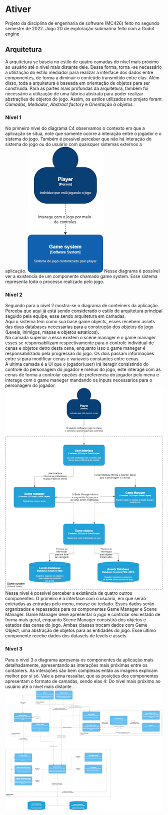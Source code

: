 # Ativer

Projeto da disciplina de engenharia de software (MC426) feito no segundo semestre de 2022. Jogo 2D de exploração submarina feito com a Godot engine


## Arquitetura
A arquitetura se baseia no estilo de quatro camadas do nível mais próximo ao usuário até o nível mais distante dele. Dessa forma, torna -se necessário a utilização do estilo mediador para realizar a interface dos dados entre componentes, de forma a diminuir o conteúdo transmitido entre elas. Além disso, toda a arquitetura é baseada em orientação de objetos para ser construída. Para as partes mais profundas da arquitetura, também foi necessário a utilização de uma fábrica abstrata para poder realizar abstrações de objetos do jogo.
Assim, os estilos utilizados no projeto foram: *Camadas*, *Mediador*, *Abstract factory* e *Orientação à objetos*.



### Nível 1  
No primeiro nível do diagrama C4 observamos o contexto em que a aplicação se situa, note que somente ocorre a interação entre o jogador e o sistema do jogo. Também é possível perceber que não há interação do sistema do jogo ou do usuário com quaisquer sistemas externos a aplicação.
![Nível 1](img/arquitetrua-1-Level.png) 
Nesse diagrama é possível ver a existencia de um componente chamado game system. Esse sistema representa todo o processo realizado pelo jogo.
### Nível 2
Seguindo para o nível 2 mostra-se o diagrama de conteiners da aplicação. Perceba que aqui já está sendo considerado o estilo de arquitetura principal seguido pela equipe, esse sendo arquitetura em camadas.  
Aqui o sistema tem como sua base game objects, esses recebem assets das duas databases necessarias para a construção dos objetos do jogo (Levels, inimigos, mapas e objetos estaticos).  
Na camada superior a essa existem o scene manager e o game manager esses se responsabilizam respectivamente para o controle individual de cenas e objetos detro desta cena, enquanto isso o game maneger é responsabilizado pela progressão do jogo. Os dois passam informações entre si para modificar cenas e variaveis constantes entre cenas.  
A ultima camada é a UI que o jogador(user) irá iteragir consistindo do controle do personagem do jogador e menus do jogo, este interage com as cenas de forma a controlar opções de preferencia do jogador pelo menu e interage com o game maneger mandando os inputs necessarios para o personagem do jogador.
![Nível 2](img/arquitetrua-2-Level.png)  
Nesse nível é possível perceber a existência de quatro outros componentes: O primeiro é a interface com o usuário, em que serão coletadas as entradas pelo menu, mouse ou teclado. Esses dados serão organizados e repassados para os componentes Game Manager e Scene Manager. Game Manager deve apresentar o jogo e controlar seu estado de forma mais geral, enquanto Scene Manager consistirá dos objetos e estados das cenas do jogo. Ambas classes trocam dados com Game Object, uma abstração de objetos para as entidades do jogo. Esse último componente recebe dados dos datasets de levels e assets.

### Nível 3
Para o nível 3 o diagrama apresenta os componentes da aplicação mais detalhadamente, apresentando as interações mais próximas entre os containers. As interações são bem complexas então as imagens explicam melhor por si só.
Vale a pena ressaltar, que as posições dos componentes apresentam o formato de camadas, sendo elas 4: Do nível mais próximo ao usuário até o nível mais distante. 
![Nível 3](img/arquitetrua-3-Level.png)
